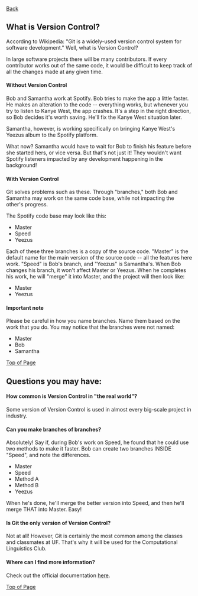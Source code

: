 [Back](Git.md "Git")

## What is Version Control?

According to Wikipedia: "Git is a widely-used version control system for software development." Well, what is Version Control?

In large software projects there will be many contributors. If every contributor works out of the same code, it would be difficult to keep track of all the changes made at any given time. 

#### Without Version Control

Bob and Samantha work at Spotify. Bob tries to make the app a little faster. He makes an alteration to the code -- everything works, but whenever you try to listen to Kanye West, the app crashes. It's a step in the right direction, so Bob decides it's worth saving. He'll fix the Kanye West situation later.

Samantha, however, is working specifically on bringing Kanye West's Yeezus album to the Spotify platform.

What now? Samantha would have to wait for Bob to finish his feature before she started hers, or vice versa. But that's not just it! They wouldn't want Spotify listeners impacted by any development happening in the background!

#### With Version Control

Git solves problems such as these. Through "branches," both Bob and Samantha may work on the same code base, while not impacting the other's progress.

The Spotify code base may look like this:

 * Master
 * Speed
 * Yeezus

Each of these three branches is a copy of the source code. "Master" is the default name for the main version of the source code -- all the features here work. "Speed" is Bob's branch, and "Yeezus" is Samantha's. When Bob changes his branch, it won't affect Master or Yeezus. When he completes his work, he will "merge" it into Master, and the project will then look like:

 * Master
 * Yeezus

#### Important note

Please be careful in how you name branches. Name them based on the work that you do. You may notice that the branches were not named:

 * Master
 * Bob
 * Samantha

[Top of Page](#what-is-version-control)

## Questions you may have:

#### How common is Version Control in "the real world"?

Some version of Version Control is used in almost every big-scale project in industry.

#### Can you make branches of branches?

Absolutely! Say if, during Bob's work on Speed, he found that he could use two methods to make it faster. Bob can create two branches INSIDE "Speed", and note the differences.

 * Master
 * Speed
  * Method A
  * Method B
 * Yeezus

When he's done, he'll merge the better version into Speed, and then he'll merge THAT into Master. Easy! 

#### Is Git the only version of Version Control?

Not at all! However, Git is certainly the most common among the classes and classmates at UF. That's why it will be used for the Computational Linguistics Club.

#### Where can I find more information?

Check out the official documentation [here](https://git-scm.com/book/en/v2/Getting-Started-About-Version-Control).

[Top of Page](#what-is-version-control)